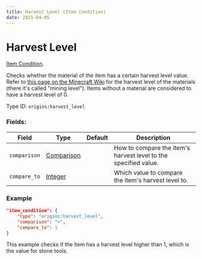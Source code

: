 ```yaml
---
title: Harvest Level (Item Condition)
date: 2021-04-05
---
```

# Harvest Level

[Item Condition](../item_conditions.md).

Checks whether the material of the item has a certain harvest level value. Refer to [this page on the Minecraft Wiki](https://minecraft.fandom.com/wiki/Tiers) for the harvest level of the materials (there it's called "mining level"). Items without a material are considered to have a harvest level of 0.

Type ID: `origins:harvest_level`

### Fields:

Field  | Type | Default | Description
-------|------|---------|-------------
`comparison` | [Comparison](../data_types/comparison.md) | |  How to compare the item's harvest level to the specified value.
`compare_to` | [Integer](../data_types/integer.md) | | Which value to compare the item's harvest level to.

### Example
```json
"item_condition": {
    "type": "origins:harvest_level",
    "comparison": ">",
    "compare_to": 1
}
```
This example checks if the item has a harvest level higher than 1, which is the value for stone tools.
